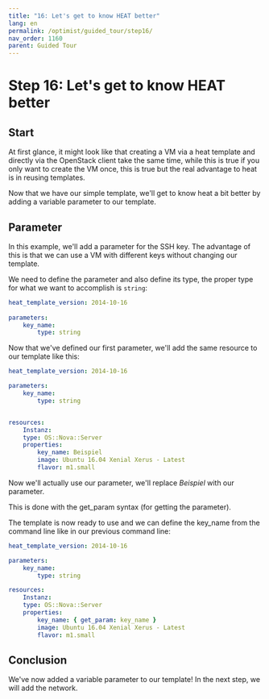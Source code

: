 ```yaml
---
title: "16: Let's get to know HEAT better"
lang: en
permalink: /optimist/guided_tour/step16/
nav_order: 1160
parent: Guided Tour
---
```


Step 16: Let's get to know HEAT better
=======================================

Start
-----

At first glance, it might look like that creating a VM via a heat template and
directly via the OpenStack client take the same time, while this is true if you
only want to create the VM once, this is true but the real advantage to heat is
in reusing templates.

Now that we have our simple template, we'll get to know heat a bit better by
adding a variable parameter to our template.

Parameter 
---------

In this example, we'll add a parameter for the SSH key. The advantage of this
is that we can use a VM with different keys without changing our template.

We need to define the parameter and also define its type, the proper type for
what we want to accomplish is `string`:

```yaml
heat_template_version: 2014-10-16
 
parameters:
    key_name:
        type: string
```

Now that we've defined our first parameter, we'll add the same resource to
our template like this:

```yaml
heat_template_version: 2014-10-16

parameters:
    key_name:
        type: string


resources:
    Instanz:
    type: OS::Nova::Server
    properties:
        key_name: Beispiel
        image: Ubuntu 16.04 Xenial Xerus - Latest
        flavor: m1.small
```

Now we'll actually use our parameter, we'll replace *Beispiel* with
our parameter.

This is done with the get\_param syntax (for getting the parameter).

The template is now ready to use and we can define the key\_name from the
command line like in our previous command line:

```yaml
heat_template_version: 2014-10-16

parameters:
    key_name:
        type: string

resources:
    Instanz:
    type: OS::Nova::Server
    properties:
        key_name: { get_param: key_name }
        image: Ubuntu 16.04 Xenial Xerus - Latest
        flavor: m1.small
```

Conclusion
------------

We've now added a variable parameter to our template! In the next step, we will add the network.

